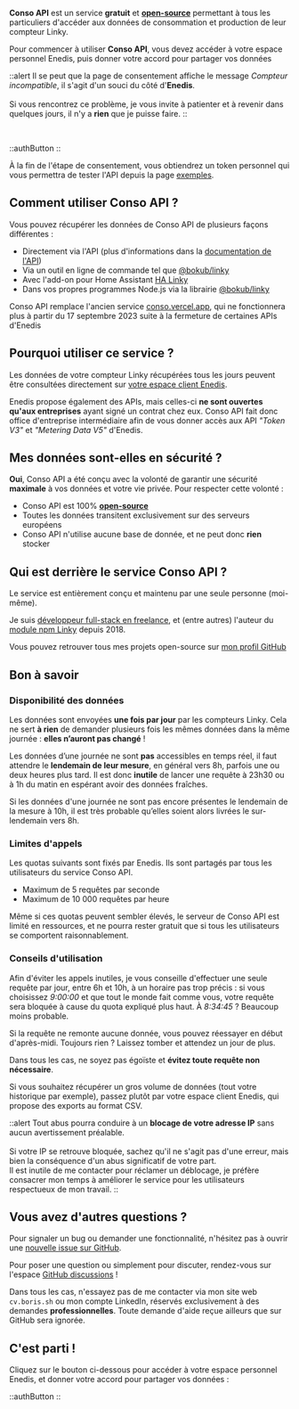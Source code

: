 **Conso API** est un service **gratuit** et [**open-source**](https://github.com/bokub/conso-api#readme) permettant à tous les particuliers d'accéder aux données de consommation et production de leur compteur Linky.

Pour commencer à utiliser **Conso API**, vous devez accéder à votre espace personnel Enedis, puis donner votre accord pour partager vos données

::alert
Il se peut que la page de consentement affiche le message _Compteur incompatible_, il s'agit d'un souci du côté d'**Enedis**.
<br/>
<br/>
Si vous rencontrez ce problème, je vous invite à patienter et à revenir dans quelques jours, il n'y a **rien** que je puisse faire.
::

<br/>

::authButton
::

À la fin de l'étape de consentement, vous obtiendrez un token personnel qui vous permettra de tester l'API depuis la page [exemples](/exemples).

## Comment utiliser Conso API ?

Vous pouvez récupérer les données de Conso API de plusieurs façons différentes :

- Directement via l'API (plus d'informations dans la [documentation de l'API](/documentation))
- Via un outil en ligne de commande tel que [@bokub/linky](https://github.com/bokub/linky#readme)
- Avec l'add-on pour Home Assistant [HA Linky](https://github.com/bokub/ha-linky#readme)
- Dans vos propres programmes Node.js via la librairie [@bokub/linky](https://github.com/bokub/linky#readme)

Conso API remplace l'ancien service [conso.vercel.app](https://conso.vercel.app/), qui ne fonctionnera plus à partir du 17 septembre 2023 suite à la fermeture de certaines APIs d'Enedis

## Pourquoi utiliser ce service ?

Les données de votre compteur Linky récupérées tous les jours peuvent être consultées directement sur [votre espace client Enedis](https://mon-compte-client.enedis.fr/).

Enedis propose également des APIs, mais celles-ci **ne sont ouvertes qu'aux entreprises** ayant signé un contrat chez eux. Conso API fait donc office d'entreprise intermédiaire afin de vous donner accès aux API _"Token V3"_ et _"Metering Data V5"_ d'Enedis.

## Mes données sont-elles en sécurité ?

**Oui**, Conso API a été conçu avec la volonté de garantir une sécurité **maximale** à vos données et votre vie privée. Pour respecter cette volonté :

- Conso API est 100% [**open-source**](https://github.com/bokub/conso-api#readme)
- Toutes les données transitent exclusivement sur des serveurs européens
- Conso API n'utilise aucune base de donnée, et ne peut donc **rien** stocker

## Qui est derrière le service Conso API ?

Le service est entièrement conçu et maintenu par une seule personne (moi-même).

Je suis [développeur full-stack en freelance](https://cv.boris.sh), et (entre autres) l'auteur du [module npm Linky](https://github.com/bokub/linky) depuis 2018.

Vous pouvez retrouver tous mes projets open-source sur [mon profil GitHub](https://github.com/bokub)

## Bon à savoir

### Disponibilité des données

Les données sont envoyées **une fois par jour** par les compteurs Linky. Cela ne sert **à rien** de demander plusieurs fois les mêmes données dans la même journée : **elles n’auront pas changé** !

Les données d’une journée ne sont **pas** accessibles en temps réel, il faut attendre le **lendemain de leur mesure**, en général vers 8h, parfois une ou deux heures plus tard. Il est donc **inutile** de lancer une requête à 23h30 ou à 1h du matin en espérant avoir des données fraîches.

Si les données d'une journée ne sont pas encore présentes le lendemain de la mesure à 10h, il est très probable qu’elles soient alors livrées le sur-lendemain vers 8h.

### Limites d'appels

Les quotas suivants sont fixés par Enedis. Ils sont partagés par tous les utilisateurs du service Conso API.

- Maximum de 5 requêtes par seconde
- Maximum de 10 000 requêtes par heure

Même si ces quotas peuvent sembler élevés, le serveur de Conso API est limité en ressources, et ne pourra rester gratuit que si tous les utilisateurs se comportent raisonnablement.

### Conseils d'utilisation

Afin d'éviter les appels inutiles, je vous conseille d'effectuer une seule requête par jour, entre 6h et 10h, à un horaire pas trop précis : si vous choisissez _9:00:00_ et que tout le monde fait comme vous, votre requête sera bloquée à cause du quota expliqué plus haut. À _8:34:45_ ? Beaucoup moins probable.

Si la requête ne remonte aucune donnée, vous pouvez réessayer en début d'après-midi. Toujours rien ? Laissez tomber et attendez un jour de plus.

Dans tous les cas, ne soyez pas égoïste et **évitez toute requête non nécessaire**.

Si vous souhaitez récupérer un gros volume de données (tout votre historique par exemple), passez plutôt par votre espace client Enedis, qui propose des exports au format CSV.

::alert
Tout abus pourra conduire à un **blocage de votre adresse IP** sans aucun avertissement préalable.
<br/>
<br/>
Si votre IP se retrouve bloquée, sachez qu'il ne s'agit pas d'une erreur, mais bien la conséquence d'un abus significatif de votre part.
<br/>
Il est inutile de me contacter pour réclamer un déblocage, je préfère consacrer mon temps à améliorer le service pour les utilisateurs respectueux de mon travail.
::

## Vous avez d'autres questions ?

Pour signaler un bug ou demander une fonctionnalité, n'hésitez pas à ouvrir une [nouvelle issue sur GitHub](https://github.com/bokub/conso-api/issues).

Pour poser une question ou simplement pour discuter, rendez-vous sur l'espace [GitHub discussions](https://github.com/bokub/conso-api/discussions) !

Dans tous les cas, n'essayez pas de me contacter via mon site web `cv.boris.sh` ou mon compte LinkedIn, réservés exclusivement à des demandes **professionnelles**. Toute demande d'aide reçue ailleurs que sur GitHub sera ignorée.

## C'est parti !

Cliquez sur le bouton ci-dessous pour accéder à votre espace personnel Enedis, et donner votre accord pour partager vos données :

::authButton
::
